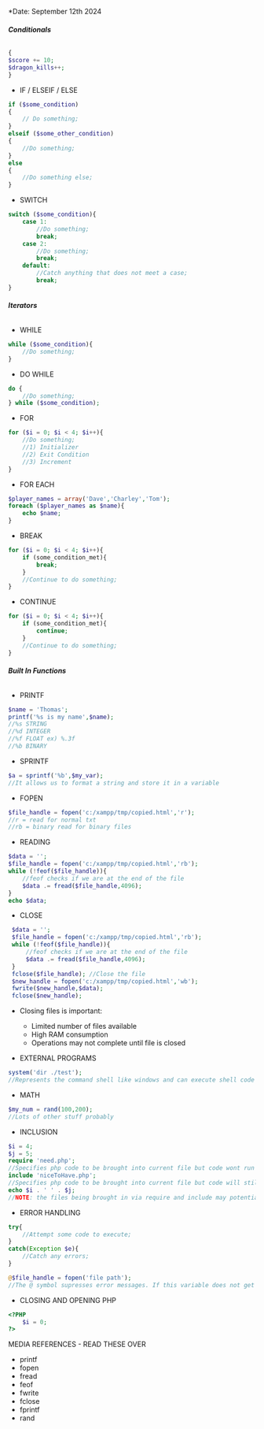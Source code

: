 *Date: September 12th 2024
###### **Conditionals**
```php
{
$score += 10;
$dragon_kills++;
}
```
- IF / ELSEIF / ELSE
```php
if ($some_condition)
{
	// Do something;
}
elseif ($some_other_condition)
{
	//Do something;
}
else
{
	//Do something else;
}
```
- SWITCH
```php
switch ($some_condition){
	case 1:
		//Do something;
		break;
	case 2:
		//Do something;
		break;
	default:
		//Catch anything that does not meet a case;
		break;
}
```

###### **Iterators**
- WHILE
```php
while ($some_condition){
	//Do something;
}
```
- DO WHILE
```php
do {
	//Do something;
} while ($some_condition);
```
- FOR
```php
for ($i = 0; $i < 4; $i++){
	//Do something;
	//1) Initializer
	//2) Exit Condition
	//3) Increment
}
```
- FOR EACH
```php
$player_names = array('Dave','Charley','Tom');
foreach ($player_names as $name){
	echo $name;
}
```
- BREAK 
```php
for ($i = 0; $i < 4; $i++){
	if (some_condition_met){
		break;
	}
	//Continue to do something;
}
```
- CONTINUE
```php
for ($i = 0; $i < 4; $i++){
	if (some_condition_met){
		continue;
	}
	//Continue to do something;
}
```

###### **Built In Functions**
- PRINTF
```php
$name = 'Thomas';
printf('%s is my name',$name);
//%s STRING
//%d INTEGER
//%f FLOAT ex) %.3f
//%b BINARY
```
- SPRINTF
```php
$a = sprintf('%b',$my_var);
//It allows us to format a string and store it in a variable
```
- FOPEN
```php
$file_handle = fopen('c:/xampp/tmp/copied.html','r');
//r = read for normal txt
//rb = binary read for binary files
```
 - READING
 ```php
 $data = '';
 $file_handle = fopen('c:/xampp/tmp/copied.html','rb');
 while (!feof($file_handle)){
	 //feof checks if we are at the end of the file
	 $data .= fread($file_handle,4096);
 }
 echo $data;
```
- CLOSE
```php
 $data = '';
 $file_handle = fopen('c:/xampp/tmp/copied.html','rb');
 while (!feof($file_handle)){
	 //feof checks if we are at the end of the file
	 $data .= fread($file_handle,4096);
 }
 fclose($file_handle); //Close the file
 $new_handle = fopen('c:/xampp/tmp/copied.html','wb');
 fwrite($new_handle,$data);
 fclose($new_handle);
```
- Closing files is important:
	- Limited number of files available
	- High RAM consumption
	- Operations may not complete until file is closed
	
- EXTERNAL PROGRAMS
```php
system('dir ./test');
//Represents the command shell like windows and can execute shell code i guess?
```
- MATH
```php
$my_num = rand(100,200);
//Lots of other stuff probably 
```
- INCLUSION
```php
$i = 4;
$j = 5;
require 'need.php'; 
//Specifies php code to be brought into current file but code wont run if this fails
include 'niceToHave.php'; 
//Specifies php code to be brought into current file but code will still run if this fails
echo $i . ' ' . $j;
//NOTE: the files being brought in via require and include may potentially alter the variables stored inside i and j. 
```
- ERROR HANDLING
```php
try{
	//Attempt some code to execute;
}
catch(Exception $e){
	//Catch any errors;
}
```

```php
@$file_handle = fopen('file path');
//The @ symbol supresses error messages. If this variable does not get set because of an error, the @ symbol will just set this variable to null. This is bad because if this variable is used later on in the code, then it will eventually throw an error at that location in the code. 
```
- CLOSING AND OPENING PHP
```php
<?PHP
	$i = 0;
?>
```

MEDIA REFERENCES - READ THESE OVER
- printf
- fopen
- fread
- feof
- fwrite
- fclose
- fprintf
- rand